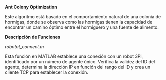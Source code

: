 **Ant Colony Optimization**

Este algoritmo está basado en el comportamiento natural de una colonia de hormigas, donde se observa como las hormigas tienen la capacidad de encontrar un camino óptimo entre el hormiguero y una fuente de alimento.

**Descripción de Funciones**

*robotat_connect.m*

Esta función en MATLAB establece una conexión con un robot 3Pi, identificado por un número de agente único. Verifica la validez del ID del agente, determina la dirección IP en función del rango del ID y crea un cliente TCP para establecer la conexión.
